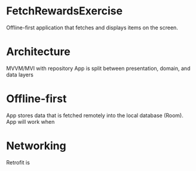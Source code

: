 # FetchRewardsExercise
Offline-first application that fetches and displays items on the screen.

# Architecture
MVVM/MVI with repository
App is split between presentation, domain, and data layers

# Offline-first
App stores data that is fetched remotely into the local database (Room). App will work 
when 

# Networking
Retrofit is 
